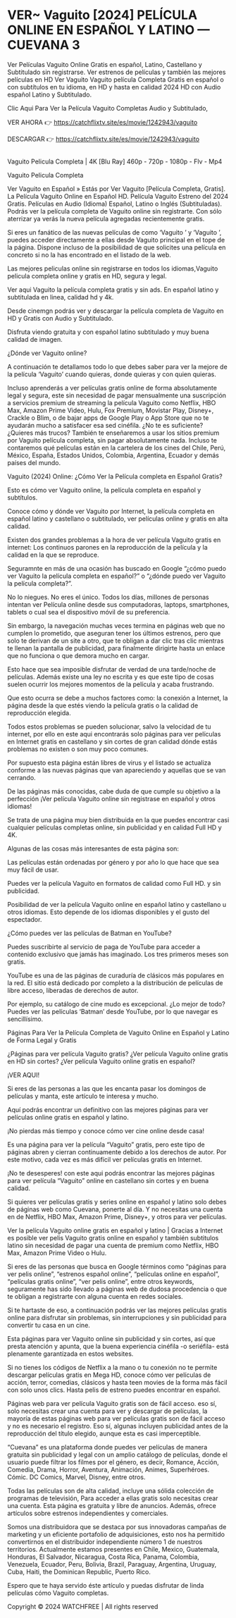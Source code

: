 <h1>VER~ Vaguito [2024] PELÍCULA ONLINE EN ESPAÑOL Y LATINO — CUEVANA 3</h1>

Ver Películas Vaguito Online Gratis en español, Latino, Castellano y Subtitulado sin registrarse. Ver estrenos de películas y también las mejores películas en HD Ver Vaguito Vaguito película Completa Gratis en español o con subtítulos en tu idioma, en HD y hasta en calidad 2024 HD con Audio español Latino y Subtitulado.

Clic Aqui Para Ver la Película Vaguito Completas Audio y Subtitulado,

VER AHORA  👉  <a href="https://catchflixtv.site/es/movie/1242943/vaguito">https://catchflixtv.site/es/movie/1242943/vaguito</a>

DESCARGAR 👉 <a href="https://catchflixtv.site/es/movie/1242943/vaguito">https://catchflixtv.site/es/movie/1242943/vaguito</a>

<p><a href="https://catchflixtv.site/es/movie/1242943/vaguito"><img src="https://image.tmdb.org/t/p/original/d3cqNvAz1bMZl2suwp8TnHL0iPt.jpg" alt="" /></a></p>

Vaguito Pelicula Completa | 4K [Blu Ray] 460p - 720p - 1080p - Flv - Mp4

Vaguito Pelicula Completa

Ver Vaguito en Español » Estás por Ver Vaguito [Película Completa, Gratis]. La Película Vaguito Online en Español HD. Película Vaguito Estreno del 2024 Gratis. Películas en Audio (Idioma) Español, Latino o Inglés (Subtituladas). Podrás ver la película completa de Vaguito online sin registrarte. Con sólo aterrizar ya verás la nueva película agregadas recientemente gratis.

Si eres un fanático de las nuevas películas de como ‘Vaguito ’ y ‘Vaguito ’, puedes acceder directamente a ellas desde Vaguito principal en el tope de la página. Dispone incluso de la posibilidad de que solicites una película en concreto si no la has encontrado en el listado de la web.

Las mejores peliculas online sin registrarse en todos los idiomas,Vaguito pelicula completa online y gratis en HD, segura y legal.

Ver aqui Vaguito la película completa gratis y sin ads. En español latino y subtitulada en linea, calidad hd y 4k.

Desde cinemgn podrás ver y descargar la película completa de Vaguito en HD y Gratis con Audio y Subtitulado.

Disfruta viendo gratuita y con español latino subtitulado y muy buena calidad de imagen.

¿Dónde ver Vaguito online?

A continuación te detallamos todo lo que debes saber para ver la mejore de la película ‘Vaguito’ cuando quieras, donde quieras y con quien quieras.

Incluso aprenderás a ver películas gratis online de forma absolutamente legal y segura, este sin necesidad de pagar mensualmente una suscripción a servicios premium de streaming la película Vaguito como Netflix, HBO Max, Amazon Prime Video, Hulu, Fox Premium, Movistar Play, Disney+, Crackle o Blim, o de bajar apps de Google Play o App Store que no te ayudarán mucho a satisfacer esa sed cinéfila. ¿No te es suficiente? ¿Quieres más trucos? También te enseñaremos a usar los sitios premium por Vaguito película completa, sin pagar absolutamente nada. Incluso te contaremos qué películas están en la cartelera de los cines del Chile, Perú, México, España, Estados Unidos, Colombia, Argentina, Ecuador y demás países del mundo.

Vaguito (2024) Online: ¿Cómo Ver la Película completa en Español Gratis?

Esto es cómo ver Vaguito online, la película completa en español y subtítulos.

Conoce cómo y dónde ver Vaguito por Internet, la película completa en español latino y castellano o subtitulado, ver películas online y gratis en alta calidad.

Existen dos grandes problemas a la hora de ver película Vaguito gratis en internet: Los continuos parones en la reproducción de la película y la calidad en la que se reproduce.

Seguramnte en más de una ocasión has buscado en Google “¿cómo puedo ver Vaguito la película completa en español?” o “¿dónde puedo ver Vaguito la película completa?”.

No lo niegues. No eres el único. Todos los días, millones de personas intentan ver Película online desde sus computadoras, laptops, smartphones, tablets o cual sea el dispositivo móvil de su preferencia.

Sin embargo, la navegación muchas veces termina en páginas web que no cumplen lo prometido, que aseguran tener los últimos estrenos, pero que solo te derivan de un site a otro, que te obligan a dar clic tras clic mientras te llenan la pantalla de publicidad, para finalmente dirigirte hasta un enlace que no funciona o que demora mucho en cargar.

Esto hace que sea imposible disfrutar de verdad de una tarde/noche de películas. Además existe una ley no escrita y es que este tipo de cosas suelen ocurrir los mejores momentos de la película y acaba frustrando.

Que esto ocurra se debe a muchos factores como: la conexión a Internet, la página desde la que estés viendo la película gratis o la calidad de reproducción elegida.

Todos estos problemas se pueden solucionar, salvo la velocidad de tu internet, por ello en este aqui encontrarás solo páginas para ver películas en Internet gratis en castellano y sin cortes de gran calidad dónde estás problemas no existen o son muy poco comunes.

Por supuesto esta página están libres de virus y el listado se actualiza conforme a las nuevas páginas que van apareciendo y aquellas que se van cerrando.

De las páginas más conocidas, cabe duda de que cumple su objetivo a la perfección ¡Ver película Vaguito online sin registrase en español y otros idiomas!

Se trata de una página muy bien distribuida en la que puedes encontrar casi cualquier películas completas online, sin publicidad y en calidad Full HD y 4K.

Algunas de las cosas más interesantes de esta página son:

Las películas están ordenadas por género y por año lo que hace que sea muy fácil de usar.

Puedes ver la película Vaguito en formatos de calidad como Full HD. y sin publicidad.

Posibilidad de ver la película Vaguito online en español latino y castellano u otros idiomas. Esto depende de los idiomas disponibles y el gusto del espectador.

¿Cómo puedes ver las películas de Batman en YouTube?

Puedes suscribirte al servicio de paga de YouTube para acceder a contenido exclusivo que jamás has imaginado. Los tres primeros meses son gratis.

YouTube es una de las páginas de curaduría de clásicos más populares en la red. El sitio está dedicado por completo a la distribución de películas de libre acceso, liberadas de derechos de autor.

Por ejemplo, su catálogo de cine mudo es excepcional. ¿Lo mejor de todo? Puedes ver las películas ‘Batman’ desde YouTube, por lo que navegar es sencillísimo.

Páginas Para Ver la Película Completa de Vaguito Online en Español y Latino de Forma Legal y Gratis

¿Páginas para ver película Vaguito gratis? ¿Ver película Vaguito online gratis en HD sin cortes? ¿Ver película Vaguito online gratis en español?

¡VER AQUI!

Si eres de las personas a las que les encanta pasar los domingos de películas y manta, este artículo te interesa y mucho.

Aquí podrás encontrar un definitivo con las mejores páginas para ver películas online gratis en español y latino.

¡No pierdas más tiempo y conoce cómo ver cine online desde casa!

Es una página para ver la película “Vaguito” gratis, pero este tipo de páginas abren y cierran continuamente debido a los derechos de autor. Por este motivo, cada vez es más difícil ver películas gratis en Internet.

¡No te desesperes! con este aqui podrás encontrar las mejores páginas para ver película “Vaguito” online en castellano sin cortes y en buena calidad.

Si quieres ver películas gratis y series online en español y latino solo debes de páginas web como Cuevana, ponerte al día. Y no necesitas una cuenta en de Netflix, HBO Max, Amazon Prime, Disney+, y otros para ver películas.

Ver la película Vaguito online gratis en español y latino | Gracias a Internet es posible ver pelis Vaguito gratis online en español y también subtitulos latino sin necesidad de pagar una cuenta de premium como Netflix, HBO Max, Amazon Prime Video o Hulu.

Si eres de las personas que busca en Google términos como “páginas para ver pelis online”, “estrenos español online”, “películas online en español”, “películas gratis online”, “ver pelis online”, entre otros keywords, seguramente has sido llevado a páginas web de dudosa procedencia o que te obligan a registrarte con alguna cuenta en redes sociales.

Si te hartaste de eso, a continuación podrás ver las mejores películas gratis online para disfrutar sin problemas, sin interrupciones y sin publicidad para convertir tu casa en un cine.

Esta páginas para ver Vaguito online sin publicidad y sin cortes, así que presta atención y apunta, que la buena experiencia cinéfila -o seriéfila- está plenamente garantizada en estos websites.

Si no tienes los códigos de Netflix a la mano o tu conexión no te permite descargar películas gratis en Mega HD, conoce cómo ver películas de acción, terror, comedias, clásicos y hasta teen movies de la forma más fácil con solo unos clics. Hasta pelis de estreno puedes encontrar en español.

Páginas web para ver película Vaguito gratis son de fácil acceso. eso sí, solo necesitas crear una cuenta para ver y descargar de películas, la mayoría de estas páginas web para ver películas gratis son de fácil acceso y no es necesario el registro. Eso sí, algunas incluyen publicidad antes de la reproducción del título elegido, aunque esta es casi imperceptible.

“Cuevana” es una plataforma donde puedes ver películas de manera gratuita sin publicidad y legal con un amplio catálogo de películas, donde el usuario puede filtrar los filmes por el género, es decir, Romance, Acción, Comedia, Drama, Horror, Aventura, Animación, Animes, Superhéroes. Cómic. DC Comics, Marvel, Disney, entre otros.

Todas las películas son de alta calidad, incluye una sólida colección de programas de televisión, Para acceder a ellas gratis solo necesitas crear una cuenta. Esta página es gratuita y libre de anuncios. Además, ofrece artículos sobre estrenos independientes y comerciales.

Somos una distribuidora que se destaca por sus innovadoras campañas de marketing y un eficiente portafolio de adquisiciones, esto nos ha permitido convertirnos en el distribuidor independiente número 1 de nuestros territorios. Actualmente estamos presentes en Chile, Mexico, Guatemala, Honduras, El Salvador, Nicaragua, Costa Rica, Panama, Colombia, Venezuela, Ecuador, Peru, Bolivia, Brazil, Paraguay, Argentina, Uruguay, Cuba, Haiti, the Dominican Republic, Puerto Rico.

Espero que te haya servido éste artículo y puedas disfrutar de linda películas cómo Vaguito completas.

Copyright © 2024 WATCHFREE | All rights reserved
